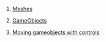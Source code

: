 1. [Meshes](https://github.com/ShantanuJamble/DirectX11_TestProject/commit/1707ab35b8350b89703d166ecf5c5daf6f5529c5)

2. [GameObjects](https://github.com/ShantanuJamble/DirectX11_TestProject/commit/07d61cdf58a12d5ac478bb89523018982b3c0b90)

3. [Moving gameobjects with controls](https://github.com/ShantanuJamble/DirectX11_TestProject/commit/5df18dfbd65fa20b239f9786774305bff34fc243)




